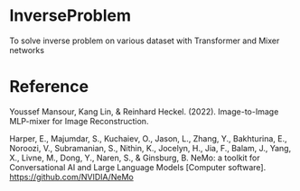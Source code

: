# InverseProblem
To solve inverse problem on various dataset with Transformer and Mixer networks



# Reference
Youssef Mansour, Kang Lin, & Reinhard Heckel. (2022). Image-to-Image MLP-mixer for Image Reconstruction.

Harper, E., Majumdar, S., Kuchaiev, O., Jason, L., Zhang, Y., Bakhturina, E., Noroozi, V., Subramanian, S., Nithin, K., Jocelyn, H., Jia, F., Balam, J., Yang, X., Livne, M., Dong, Y., Naren, S., & Ginsburg, B. NeMo: a toolkit for Conversational AI and Large Language Models [Computer software]. https://github.com/NVIDIA/NeMo
